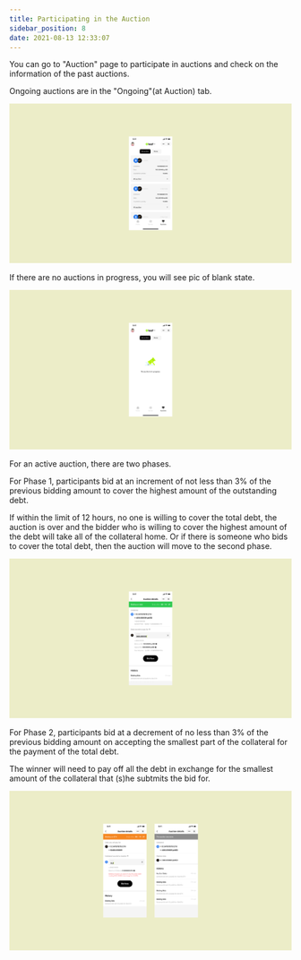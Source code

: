 ```yaml
---
title: Participating in the Auction
sidebar_position: 8
date: 2021-08-13 12:33:07
---
```



You can go to "Auction" page to participate in auctions and check on the information of the past auctions.

Ongoing auctions are in the "Ongoing"(at Auction) tab.

![](../assets/auction-p1.png)

If there are no auctions in progress, you will see pic of blank state.

![](../assets/auction-p2.png)

For an active auction, there are two phases.

For Phase 1, participants bid at an increment of not less than 3% of the previous bidding amount to cover the highest amount of the outstanding debt.

If within the limit of 12 hours, no one is willing to cover the total debt, the auction is over and the bidder who is willing to cover the highest amount of the debt will take all of the collateral home. Or if there is someone who bids to cover the total debt, then the auction will move to the second phase.

![](../assets/auction-p3.png)

For Phase 2, participants bid at a decrement of no less than 3% of the previous bidding amount on accepting the smallest part of the collateral for the payment of the total debt.

The winner will need to pay off all the debt in exchange for the smallest amount of the collateral that (s)he subtmits the bid for.


![](../assets/auction-p4.png)





